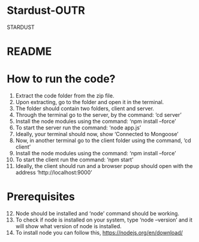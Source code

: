 # Stardust-OUTR
STARDUST

# README

# How to run the code?
1. Extract the code folder from the zip file.
2. Upon extracting, go to the folder and open it in the terminal.
3. The folder should contain two folders, client and server.
4. Through the terminal go to the server, by the command: ‘cd server’
5. Install the node modules using the command: ‘npm install –force’
6. To start the server run the command: ‘node app.js’
7. Ideally, your terminal should now, show ‘Connected to Mongoose’
8. Now, in another terminal go to the client folder using the command, ‘cd client’
9. Install the node modules using the command: ‘npm install –force’
10. To start the client run the command: ‘npm start’
11. Ideally, the client should run and a browser popup should open with the address ‘http://localhost:9000’

# Prerequisites
12. Node should be installed and ‘node’ command should be working.
13. To check if node is installed on your system, type ‘node –version’ and it will show what version of node is installed.
14. To install node you can follow this, https://nodejs.org/en/download/ 


